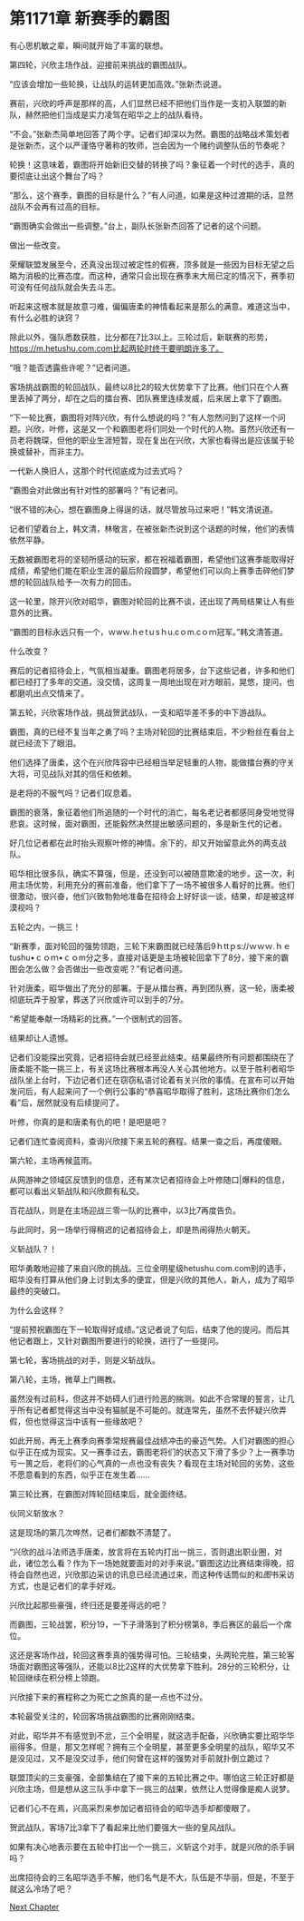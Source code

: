 # 第1171章 新赛季的霸图

有心思机敏之辈，瞬间就开始了丰富的联想。

第四轮，兴欣主场作战，迎接前来挑战的霸图战队。

“应该会增加一些轮换，让战队的运转更加高效。”张新杰说道。

赛前，兴欣的呼声是那样的高，人们显然已经不把他们当作是一支初入联盟的新队，赫然把他们当成是实力凌驾在昭华之上的战队看待。

“不会。”张新杰简单地回答了两个字。记者们却深以为然。霸图的战略战术策划者是张新杰，这个以严谨恪守著称的牧师，岂会因为一个赌约调整队伍的节奏呢？

轮换！这意味着，霸图将开始新旧交替的转换了吗？象征着一个时代的选手，真的要彻底让出这个舞台了吗？

“那么，这个赛季，霸图的目标是什么？”有人问道，如果是这种过渡期的话，显然战队不会再有过高的目标。

“霸图确实会做出一些调整。”台上，副队长张新杰回答了记者的这个问题。

做出一些改变。

荣耀联盟发展至今，还真没出现过被定性的假赛，顶多就是一些因为目标无望之后略为消极的比赛态度。而这种，通常只会出现在赛季末大局已定的情况下，赛季初可没有任何战队就会失去斗志。

听起来这根本就是故意刁难，偏偏唐柔的神情看起来是那么的满意。难道这当中，有什么必胜的诀窍？

除此以外，强队悉数获胜，比分都在7比3以上。三轮过后，新联赛的形势，https://m.hetushu.com.com比起两轮时终于要明朗许多了。

“哦？能否透露些许呢？”记者问道。

客场挑战霸图的轮回战队，最终以8比2的较大优势拿下了比赛。他们只在个人赛里丢掉了两分，却在之后的擂台赛、团队赛里连续发威，后来居上拿下了霸图。

“下一轮比赛，霸图将对阵兴欣，有什么想说的吗？”有人忽然问到了这样一个问题。兴欣，叶修，这是又一个和霸图老将们同处一个时代的人物。虽然兴欣还有一员老将魏琛，但他的职业生涯短暂，现在复出在兴欣，大家也看得出是应该属于轮换或替补，而非主力。

一代新人换旧人，这那个时代彻底成为过去式吗？

“霸图会对此做出有针对性的部署吗？”有记者问。

“很不错的决心，想在霸图身上得逞的话，就尽管放马过来吧！”韩文清说道。

记者们望着台上，韩文清，林敬言，在被张新杰说到这个话题的时候，他们的表情依然平静。

无数被霸图老将的坚韧所感动的玩家，都在祝福着霸图，希望他们这赛季能取得好成绩，希望他们能在职业生涯的最后阶段圆梦，希望他们可以向上赛季击碎他们梦想的轮回战队给予一次有力的回击。

这一轮里，除开兴欣对昭华，霸图对轮回的比赛不谈，还出现了两局结果让人有些意外的比赛。

“霸图的目标永远只有一个，ｗwｗ.hｅtｕsｈu.cｏm.cｏｍ冠军。”韩文清答道。

什么改变？

赛后的记者招待会上，气氛相当凝重。霸图老将居多，台下这些记者，许多和他们都已经打了多年的交道，没交情，这周复一周地出现在对方眼前，晃悠，提问，也都磨叽出点交情来了。

第五轮，兴欣客场作战，挑战贺武战队，一支和昭华差不多的中下游战队。

霸图，真的已经不复当年之勇了吗？主场对轮回的比赛结束后，不少粉丝在看台上就已经流下了眼泪。

他们选择了唐柔，这个在兴欣阵容中已经相当举足轻重的人物，能做擂台赛的守关大将，可见战队对其的信任和依赖。

是老将的不服气吗？记者们叹息着。

霸图的衰落，象征着他们所追随的一个时代的消亡，每名老记者都感同身受地觉得悲哀。这时候，面对霸图，还能毅然决然提出敏感问题的，多是新生代的记者。

好几位记者都在此时抬头观察叶修的神情。余下的，却又开始留意此外的两支战队。

昭华相比很多队，确实不算强，但是，还没到可以被随意欺凌的地步。这一次，利用主场优势，利用充分的赛前准备，他们拿下了一场不被很多人看好的比赛。他们很激动，很兴奋，他们兴致勃勃地准备在招待会上好好谈一谈，结果，却是被这样漠视吗？

五轮之内，一挑三！

“新赛季，面对轮回的强势领跑，三轮下来霸图就已经落后9ｈttｐs://ｗｗｗ.ｈｅtushu•ｃｏｍ•ｃｏm分之多，直接对话更是主场被轮回拿下了8分，接下来的霸图会怎么做？会否做出一些改变呢？”有记者问道。

针对唐柔，昭华做出了充分的部署。于是从擂台赛，再到团队赛，这一轮，唐柔被彻底玩弄于股掌，葬送了兴欣或许可以到手的7分。

“希望能奉献一场精彩的比赛。”一个很制式的回答。

结果却让人遗憾。

记者们没能探出究竟，记者招待会就已经至此结束。结果最终所有问题都围绕在了唐柔能不能一挑三上，有关这场比赛根本再没人关心其他地方。以至于胜利者昭华战队坐上台时，下边记者们还在窃窃私语讨论着有关兴欣的事情。在宣布可以开始发问后，有人起来问了一个例行公事的“恭喜昭华取得了胜利，这场比赛你们怎么看”后，居然就没有后续提问了。

叶修，你真的是和唐柔有仇的吧！是吧是吧？

记者们连忙查阅资料，查询兴欣接下来五轮的赛程。结果一查之后，再度傻眼。

第六轮，主场再候蓝雨。

从网游神之领域区反馈到的信息，还有某次记者招待会上叶修随口|爆料的信息，都可以看出义斩战队和兴欣颇有私交。

百花战队，则是在主场迎战三零一队的比赛中，以3比7再度告负。

与此同时，另一场举行得稍迟的记者招待会上，却是热闹得热火朝天。

义斩战队？！

昭华勇敢地迎接了来自兴欣的挑战。三位全明星级hetushu.com.com别的选手，昭华没有打算从他们身上讨到太多的便宜，但是兴欣的其他人，新人，成为了昭华最终的突破口。

为什么会这样？

“提前预祝霸图在下一轮取得好成绩。”这记者说了句后，结束了他的提问。而后其他记者跟上，又针对霸图所要进行的轮换，进行了一些提问。

第七轮，客场挑战的对手，则是义斩战队。

第八轮，主场，微草上门赐教。

虽然没有过前科，但这并不妨碍人们进行险恶的揣测。如此不合常理的誓言，让几乎所有记者都觉得这当中没有猫腻是不可能的。就连常先，虽然不去怀疑兴欣弄假，但也觉得这当中该有一些缘故吧？

如此开局，再无上赛季向赛季常规赛最佳战绩冲击的豪迈气势。人们对霸图的担心似乎正在成为现实。又一赛季过去，霸图老将们的状态又下滑了多少？上一赛季功亏一篑之后，老将们的心气真的一点也没有丧失？看现在主场对轮回的劣势，这些不愿意看到的东西，似乎正在发生着……

第三轮比赛，在霸图对阵轮回结束后，就全面终结。

伙同义斩放水？

这是现场的第几次哗然，记者们都数不清楚了。

“兴欣的战斗法师选手唐柔，放言将在五轮内打出一挑三，否则退出职业圈，对此，诸位怎么看？作为下一场她就要面对的对手来说。”霸图这边比赛结束得晚，招待会自然也迟，兴欣那边采访的讯息已经流通过来，而这种传话筒似的和*图*书采访方式，也是记者们的拿手好戏。

兴欣比起那些豪强，终归还是要差得远的吧？

而霸图，三轮战罢，积分19，一下子滑落到了积分榜第8，季后赛区的最后一个席位。

这还是客场作战，轮回这赛季真的强势得可怕。三轮结束，头两轮完胜，第三轮客场面对霸图这等强队，还能以8比2这样的大优势拿下胜利。28分的三轮积分，让轮回继续在积分榜上领跑。

兴欣接下来的赛程称之为死亡之旅真的是一点也不过分。

本轮最受关注的，轮回客场挑战霸图的比赛刚刚结束。

对此，昭华并不有感觉到不忿，三个全明星，就这选手配备，兴欣确实要比昭华华丽得多。但是，那又怎样呢？拥有三个全明星，甚至更多全明星的战队，昭华又不是没见过，又不是没交过手，他们何曾在这样的强势对手前就扑倒立跪过？

联盟顶尖的三支豪强，全部集结在了接下来的五轮比赛之中。哪怕这三轮正好都是兴欣主场，但是想从这三队手中拿下一挑三的战果，依然让人觉得像是痴人说梦。

记者们心不在焉，兴高采烈来参加记者招待会的昭华选手却都傻眼了。

贺武战队，客场7比3拿下了看起来比他们要强大一些的皇风战队。

如果有决心地表示要在五轮中打出一个一挑三，义斩这个对手，就是兴欣的杀手锏吗？

出席招待会的三名昭华选手不解，他们名气是不大，队伍是不华丽，但是，不至于就这么冷场了吧？



[Next Chapter](%E7%AC%AC1172%E7%AB%A0%20%E5%85%B4%E6%AC%A3%E7%9A%84%E7%A3%A8%E5%90%88%E9%97%AE%E9%A2%98.md)
